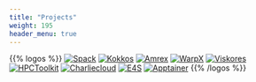 ```yaml
---
title: "Projects"
weight: 195
header_menu: true
---
```


{{% logos %}}
[![Spack](../images/projects/spack.png#logo)](http://spack.io)
[![Kokkos](../images/projects/kokkos.png#logo)](https://kokkos.org)
[![Amrex](../images/projects/amrex.png#logo)](https://amrex-codes.github.io/amrex/)
[![WarpX](../images/projects/warpx.png#logo)](https://ecp-warpx.github.io)
[![Viskores](../images/projects/viskores.png#logo)](https://github.com/Viskores/viskores)
[![HPCToolkit](../images/projects/hpctoolkit.png#logo)](https://hpctoolkit.org)
[![Charliecloud](../images/projects/charliecloud.png#logo)](https://e4s.io)
[![E4S](../images/projects/e4s.png#logo)](https://e4s.io)
[![Apptainer](../images/projects/apptainer.png#logo)](https://apptainer.org)
{{% /logos %}}

